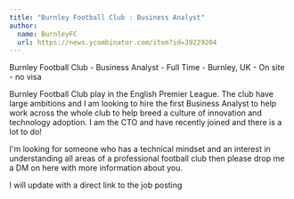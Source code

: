```yaml
---
title: "Burnley Football Club : Business Analyst"
author:
  name: BurnleyFC
  url: https://news.ycombinator.com/item?id=39229204
---
```

Burnley Football Club - Business Analyst - Full Time - Burnley, UK - On site - no visa

Burnley Football Club play in the English Premier League. The club have large ambitions and I am looking to hire the first Business Analyst to help work across the whole club to help breed a culture of innovation and technology adoption. I am the CTO and have recently joined and there is a lot to do!

I&#x27;m looking for someone who has a technical mindset and an interest in understanding all areas of a professional football club then please drop me a DM on here with more information about you.

I will update with a direct link to the job posting
